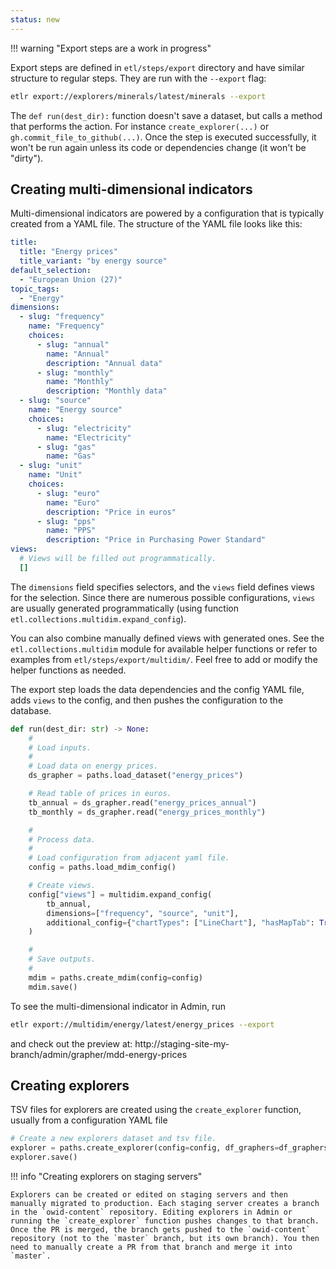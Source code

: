 ```yaml
---
status: new
---
```


!!! warning "Export steps are a work in progress"

Export steps are defined in `etl/steps/export` directory and have similar structure to regular steps. They are run with the `--export` flag:

```bash
etlr export://explorers/minerals/latest/minerals --export
```

The `def run(dest_dir):` function doesn't save a dataset, but calls a method that performs the action. For instance `create_explorer(...)` or `gh.commit_file_to_github(...)`. Once the step is executed successfully, it won't be run again unless its code or dependencies change (it won't be "dirty").


## Creating multi-dimensional indicators

Multi-dimensional indicators are powered by a configuration that is typically created from a YAML file. The structure of the YAML file looks like this:

```yaml title="etl/steps/export/multidim/energy/latest/energy_prices.yaml"
title:
  title: "Energy prices"
  title_variant: "by energy source"
default_selection:
  - "European Union (27)"
topic_tags:
  - "Energy"
dimensions:
  - slug: "frequency"
    name: "Frequency"
    choices:
      - slug: "annual"
        name: "Annual"
        description: "Annual data"
      - slug: "monthly"
        name: "Monthly"
        description: "Monthly data"
  - slug: "source"
    name: "Energy source"
    choices:
      - slug: "electricity"
        name: "Electricity"
      - slug: "gas"
        name: "Gas"
  - slug: "unit"
    name: "Unit"
    choices:
      - slug: "euro"
        name: "Euro"
        description: "Price in euros"
      - slug: "pps"
        name: "PPS"
        description: "Price in Purchasing Power Standard"
views:
  # Views will be filled out programmatically.
  []

```

The `dimensions` field specifies selectors, and the `views` field defines views for the selection. Since there are numerous possible configurations, `views` are usually generated programmatically (using function `etl.collections.multidim.expand_config`).

You can also combine manually defined views with generated ones. See the `etl.collections.multidim` module for available helper functions or refer to examples from `etl/steps/export/multidim/`. Feel free to add or modify the helper functions as needed.

The export step loads the data dependencies and the config YAML file, adds `views` to the config, and then pushes the configuration to the database.

```python title="etl/steps/export/multidim/energy/latest/energy_prices.py"
def run(dest_dir: str) -> None:
    #
    # Load inputs.
    #
    # Load data on energy prices.
    ds_grapher = paths.load_dataset("energy_prices")

    # Read table of prices in euros.
    tb_annual = ds_grapher.read("energy_prices_annual")
    tb_monthly = ds_grapher.read("energy_prices_monthly")

    #
    # Process data.
    #
    # Load configuration from adjacent yaml file.
    config = paths.load_mdim_config()

    # Create views.
    config["views"] = multidim.expand_config(
        tb_annual,
        dimensions=["frequency", "source", "unit"],
        additional_config={"chartTypes": ["LineChart"], "hasMapTab": True, "tab": "map"},
    )

    #
    # Save outputs.
    #
    mdim = paths.create_mdim(config=config)
    mdim.save()

```

To see the multi-dimensional indicator in Admin, run

```bash
etlr export://multidim/energy/latest/energy_prices --export
```

and check out the preview at: http://staging-site-my-branch/admin/grapher/mdd-energy-prices


## Creating explorers

TSV files for explorers are created using the `create_explorer` function, usually from a configuration YAML file

```py
# Create a new explorers dataset and tsv file.
explorer = paths.create_explorer(config=config, df_graphers=df_graphers)
explorer.save()
```

!!! info "Creating explorers on staging servers"

    Explorers can be created or edited on staging servers and then manually migrated to production. Each staging server creates a branch in the `owid-content` repository. Editing explorers in Admin or running the `create_explorer` function pushes changes to that branch. Once the PR is merged, the branch gets pushed to the `owid-content` repository (not to the `master` branch, but its own branch). You then need to manually create a PR from that branch and merge it into `master`.
